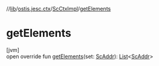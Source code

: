//[lib](../../../index.md)/[ostis.jesc.ctx](../index.md)/[ScCtxImpl](index.md)/[getElements](get-elements.md)

# getElements

[jvm]\
open override fun [getElements](get-elements.md)(set: [ScAddr](../../ostis.jesc.client.model.addr/-sc-addr/index.md)): [List](https://kotlinlang.org/api/latest/jvm/stdlib/kotlin.collections/-list/index.html)&lt;[ScAddr](../../ostis.jesc.client.model.addr/-sc-addr/index.md)&gt;
